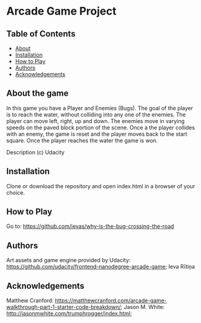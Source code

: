 # Arcade Game Project

## Table of Contents

* [About](#about)
* [Installation](#installation)
* [How to Play](#how_to_play)
* [Authors](#authors)
* [Acknowledgements](#acknowledgements)

## About the game

In this game you have a Player and Enemies (Bugs). The goal of the player is to reach the water, without colliding into any one of the enemies. The player can move left, right, up and down. The enemies move in varying speeds on the paved block portion of the scene. Once a the player collides with an enemy, the game is reset and the player moves back to the start square. Once the player reaches the water the game is won.

Description (c) Udacity 

## Installation

Clone or download the repository and open index.html in a browser of your choice.

## How to Play

Go to: https://github.com/ievas/why-is-the-bug-crossing-the-road

## Authors

Art assets and game engine provided by Udacity: https://github.com/udacity/frontend-nanodegree-arcade-game;
Ieva Rītiņa

## Acknowledgements

Matthew Cranford: https://matthewcranford.com/arcade-game-walkthrough-part-1-starter-code-breakdown/;
Jason M. White: http://jasonmwhite.com/trumphrogger/index.html;
